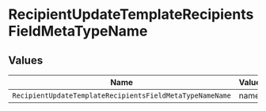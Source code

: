 # RecipientUpdateTemplateRecipientsFieldMetaTypeName


## Values

| Name                                                     | Value                                                    |
| -------------------------------------------------------- | -------------------------------------------------------- |
| `RecipientUpdateTemplateRecipientsFieldMetaTypeNameName` | name                                                     |